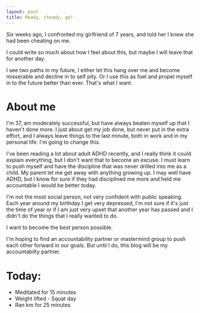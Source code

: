 ```yaml
---
layout: post
title: Ready, steady, go!
---
```


Six weeks ago, I confronted my girlfriend of 7 years, and told her I knew she had been cheating on me. 

I could write so much about how I feel about this, but maybe I will leave that for another day.

I see two paths in my future, I either let this hang over me and become misserable and decline in to self pity. Or I use this as fuel and propel myself in to the future better than ever. That's what I want.

# About me
I'm 37, am moderately successful, but have always beaten myself up that I haven't done more. I just about get my job done, but never put in the extra effort, and I always leave things to the last minute, both in work and in my personal life. I'm going to change this.

I've been reading a lot about adult ADHD recently, and I really think it could explain everything, but I don't want that to become an excuse. I must learn to push myself and have the discipline that was never drilled into me as a child. My parent let me get away with anything growing up. I may well have ADHD, but I know for sure if they had disciplined me more and held me accountable I would be better today.

I'm not the most social person, not very confident with public speaking. Each year around my birthday I get very depressed, I'm not sure if it's just the time of year or if I am just very upset that another year has passed and I didn't do the things that I really wanted to do.

I want to become the best person possible.

I'm hoping to find an accountability partner or mastermind group to push each other forward in our goals. But until I do, this blog will be my accountabilty partner.

# Today:
- Meditated for 15 minutes
- Weight lifted - Squat day
- Ran km for 25 minutes
